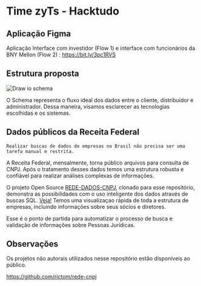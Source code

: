# Time zyTs - Hacktudo

## Aplicação Figma
Aplicação Interface com investidor (Flow 1) e interface com funcionários da BNY Mellon (Flow 2) : https://bit.ly/3pc1RVS

## Estrutura proposta

![Draw io schema](https://user-images.githubusercontent.com/28159934/137609059-5e8487d3-806e-4d37-9ae1-0ad993cf701d.png)

O Schema representa o fluxo ideal dos dados entre o cliente, distribuidor e administrador. Dessa maneira, visamos esclarecer as tecnologias escolhidas e os sistemas.

## Dados públicos da Receita Federal

    Realizar buscas de dados de empresas no Brasil não precisa ser uma tarefa manual e restrita.

A Receita Federal, mensalmente, torna público arquivos para consulta de CNPJ. Após o tratamento desses dados temos uma estrutura robusta e confiável para realizar análises complexas de informações.

O projeto Open Source [REDE-DADOS-CNPJ](https://github.com/Edu-Vidal/Hacktudo-zyTs/tree/master/DadosReceitaFederal), clonado para esse repositório, demonstra as possibilidades com o uso inteligente dos dados através de buscas SQL. [Veja!](https://github.com/Edu-Vidal/Hacktudo-zyTs/tree/master/DadosReceitaFederal) Temos uma visualizaçao rápida de toda a estrutura de empresas, incluindo informações sobre seus sócios e diretores.

Esse é o ponto de partida para automatizar o processo de busca e validação de informações sobre Pessoas Jurídicas.

## Observações

Os projetos não autorais utilizados nesse repositório estão disponíveis ao público.

https://github.com/rictom/rede-cnpj
